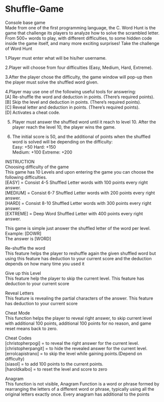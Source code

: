 # Shuffle-Game
Console base game<br/> 
Made from one of the first programming language, the C. Word Hunt is the game that challenge its players to analyze how to solve the scrambled letter. From 500+ words to play, with different difficulties, to some hidden code inside the game itself, and many more exciting surprises! Take the challenge of Word Hunt<br/>

1.Player must enter what will be his/her username.<br/>

2.Player will choose from four difficulties (Easy, Medium, Hard, Extreme).<br/>

3.After the player chose the difficulty, the game window will pop-up then the player must solve the shuffled word given.<br/>

4.Player may use one of the following useful tools for answering:<br/>
  [A] Re-shuffle the word and deduction in points. (There’s required points).<br/>
  [B] Skip the level and deduction in points. (There’s required points).<br/>
  [C] Reveal letter and deduction in points. (There’s required points).<br/>
  [D] Activates a cheat code.<br/>

5. Player must answer the shuffled word until it reach to level 10. After the player reach the level 10, the player wins the game.<br/>

6. The initial score is 50, and the additional of points when the shuffled word is solved will be depending on the difficulty:<br/>
	Easy: +50				Hard: +150<br/>
	Medium: +100				Extreme: +200<br/>
    
INSTRUCTION<br/>
Choosing difficulty of the game<br/>
This game has 10 Levels and upon entering the game you can choose the following difficulties.<br/>
 [EASY] = Consist 4-5 Shuffled Letter words with 100 points every right answer.<br/>
 [MEDIUM] = Consist 6-7 Shuffled Letter words with 200 points every right answer.<br/>
 [HARD] = Consist 8-10 Shuffled Letter words with 300 points every right answer.<br/>
 [EXTREME] = Deep Word Shuffled Letter with 400 points every right answer.<br/>

This game is simple just answer the shuffled letter of the word per level.<br/>
 Example: [DOWR]<br/>
 The answer is [WORD]<br/>

Re-shuffle the word<br/>
This feature helps the player to reshuffle again the given shuffled word but using this feature has deduction to your current score and the deduction depends on how many time you used it<br/>

Give up this Level<br/>
This feature help the player to skip the current level. This feature has deduction to your current score<br/>

Reveal Letters<br/>
This feature is revealing the partial characters of the answer. This feature has deduction to your current score<br/>

Cheat Mode<br/>
This function helps the player to reveal right answer, to skip current level with additional 100 points, additional 100 points for no reason, and game reset means back to zero.<br/>

Cheat Codes<br/>
 [christopherpogi] = to reveal the right answer for the current level.<br/> 
 [christopherpangit] = to hide the revealed answer for the current level.<br/>
 [errolcapistrano] = to skip the level while gaining points.(Depend on difficulty)<br/>
 [siasol] = to add 100 points to the current points.<br/>
 [haroldkalbo] = to reset the level and score to zero<br/>

Anagram<br/>
This function is not visible, Anagram Function is a word or phrase formed by rearranging the letters of a different word or phrase, typically using all the original letters exactly once. Every anagram has additional to the points<br/>

